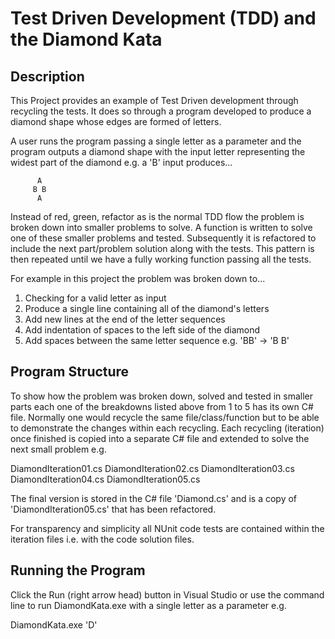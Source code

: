 # Test Driven Development (TDD) and the Diamond Kata

## Description

This Project provides an example of Test Driven development through recycling the tests. It does so through a program developed to produce a diamond shape whose edges are formed of letters.

A user runs the program passing a single letter as a parameter and the program outputs a diamond shape with the input letter representing the widest part of the diamond e.g. a 'B' input produces...

          A
         B B
          A

Instead of red, green, refactor as is the normal TDD flow the problem is broken down into smaller problems to solve. A function is written to solve one of these smaller problems and tested. Subsequently it is refactored to include the next part/problem solution along with the tests. This pattern is then repeated until we have a fully working function passing all the tests.

For example in this project the problem was broken down to...

  1) Checking for a valid letter as input
  2) Produce a single line containing all of the diamond's letters
  3) Add new lines at the end of the letter sequences
  4) Add indentation of spaces to the left side of the diamond
  5) Add spaces between the same letter sequence e.g. 'BB' -> 'B B' 

## Program Structure

To show how the problem was broken down, solved and tested in smaller parts each one of the breakdowns listed above from 1 to 5 has its own C# file.
Normally one would recycle the same file/class/function but to be able to demonstrate the changes within each recycling. Each recycling (iteration) once finished is copied into a separate  C# file and extended to solve the next small problem e.g.

  DiamondIteration01.cs
  DiamondIteration02.cs
  DiamondIteration03.cs
  DiamondIteration04.cs
  DiamondIteration05.cs

The final version is stored in the C# file 'Diamond.cs' and is a copy of 'DiamondIteration05.cs' that has been refactored.

For transparency and simplicity all NUnit code tests are contained within the iteration files i.e. with the code solution files. 
## Running the Program

Click the Run (right arrow head) button in Visual Studio or use the command line to run DiamondKata.exe with a single letter as a parameter e.g.

  DiamondKata.exe 'D'

